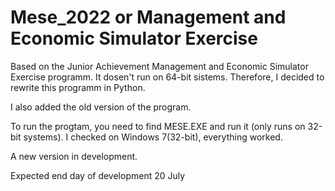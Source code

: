 # Mese_2022 or Management and Economic Simulator Exercise
Based on the Junior Achievement Management and Economic Simulator Exercise programm.
It dosen't run on 64-bit sistems.
Therefore, I decided to rewrite this programm in Python.

I also added the old version of the program.


To run the progtam, you need to find MESE.EXE and run it (only runs on 32-bit systems). I checked on Windows 7(32-bit), everything worked.

A new version in development.

Expected end day of development 20 July
